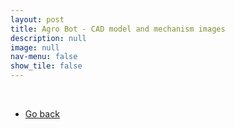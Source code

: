 ```yaml
---
layout: post
title: Agro Bot - CAD model and mechanism images
description: null
image: null
nav-menu: false
show_tile: false
---
```


<div class="box alt">
    <div class="row 50% uniform">
        <div class="4u"><span class="image fit"><img src="{% link assets/Project_files/Agro_bot/seed_metering_mechanism.JPG %}" alt="" /></span></div>
        <div class="4u"><span class="image fit"><img src="{% link assets/Project_files/Agro_bot/seed_pipe_module.JPG %}" alt="" /></span></div>
        <div class="4u$"><span class="image fit"><img src="{% link assets/Project_files/Agro_bot/drilling mechanism.JPG %}" alt="" /></span></div>
        <!-- Break -->
        <div class="4u"><span class="image fit"><img src="{% link assets/Project_files/Agro_bot/leveller.JPG %}" alt="" /></span></div>
        <div class="4u"><span class="image fit"><img src="{% link assets/Project_files/Agro_bot/weed_mechanism.JPG %}" alt="" /></span></div>
        <div class="4u$"><span class="image fit"><img src="{% link assets/Project_files/Agro_bot/agrobot.JPG %}" alt="" /></span></div>
        <!-- Break -->
    </div>
</div>
<br>
<ul class="actions">
    <li><a href="../Projects.html" class="button">Go back</a></li>
</ul>